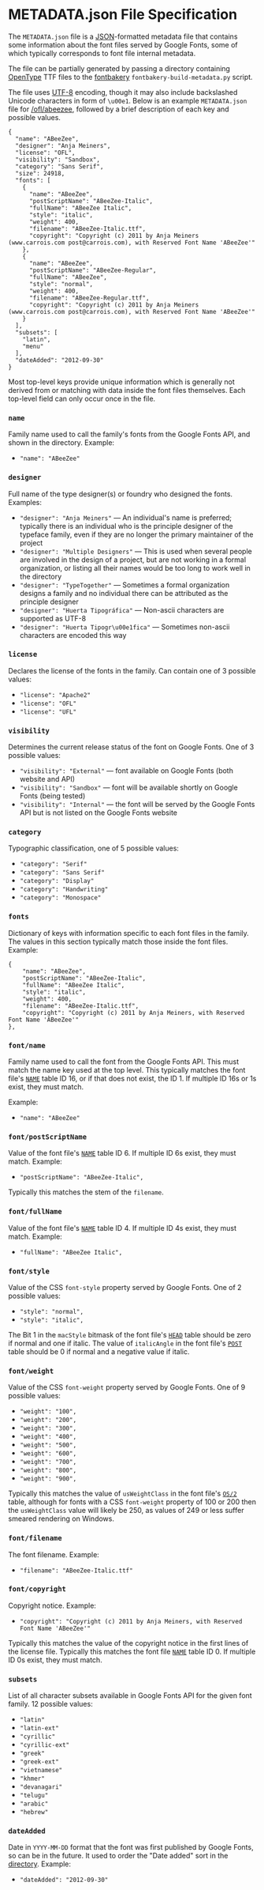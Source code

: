 # METADATA.json File Specification

The `METADATA.json` file is a [JSON](http://en.wikipedia.org/wiki/JSON)-formatted metadata file that contains some information about the font files served by Google Fonts, some of which typically corresponds to font file internal metadata.

The file can be partially generated by passing a directory containing [OpenType](https://www.microsoft.com/typography/otspec/) TTF files to the [fontbakery](https://github.com/googlefonts/fontbakery) `fontbakery-build-metadata.py` script.

The file uses [UTF-8](http://en.wikipedia.org/wiki/UTF-8) encoding, though it may also include backslashed Unicode characters in form of `\u00e1`. 
Below is an example `METADATA.json` file for [/ofl/abeezee](ofl/abeezee/METADATA.json), followed by a brief description of each key and possible values.

```
{
  "name": "ABeeZee",
  "designer": "Anja Meiners",
  "license": "OFL",
  "visibility": "Sandbox",
  "category": "Sans Serif",
  "size": 24918,
  "fonts": [
    {
      "name": "ABeeZee",
      "postScriptName": "ABeeZee-Italic",
      "fullName": "ABeeZee Italic",
      "style": "italic",
      "weight": 400,
      "filename": "ABeeZee-Italic.ttf",
      "copyright": "Copyright (c) 2011 by Anja Meiners (www.carrois.com post@carrois.com), with Reserved Font Name 'ABeeZee'"
    },
    {
      "name": "ABeeZee",
      "postScriptName": "ABeeZee-Regular",
      "fullName": "ABeeZee",
      "style": "normal",
      "weight": 400,
      "filename": "ABeeZee-Regular.ttf",
      "copyright": "Copyright (c) 2011 by Anja Meiners (www.carrois.com post@carrois.com), with Reserved Font Name 'ABeeZee'"
    }
  ],
  "subsets": [
    "latin",
    "menu"
  ],
  "dateAdded": "2012-09-30"
}
```

Most top-level keys provide unique information which is generally not derived from or matching with data inside the font files themselves.
Each top-level field can only occur once in the file.

### `name`

Family name used to call the family's fonts from the Google Fonts API, and shown in the directory. 
Example:

* `"name": "ABeeZee"`

### `designer`

Full name of the type designer(s) or foundry who designed the fonts. 
Examples:

* `"designer": "Anja Meiners"` — An individual's name is preferred; typically there is an individual who is the principle designer of the typeface family, even if they are no longer the primary maintainer of the project
* `"designer": "Multiple Designers"` — This is used when several people are involved in the design of a project, but are not working in a formal organization, or listing all their names would be too long to work well in the directory
* `"designer": "TypeTogether"` — Sometimes a formal organization designs a family and no individual there can be attributed as the principle designer
* `"designer": "Huerta Tipográfica"` — Non-ascii characters are supported as UTF-8
* `"designer": "Huerta Tipogr\u00e1fica"` — Sometimes non-ascii characters are encoded this way

### `license`

Declares the license of the fonts in the family. 
Can contain one of 3 possible values:

* `"license": "Apache2"`
* `"license": "OFL"`
* `"license": "UFL"`

### `visibility`

Determines the current release status of the font on Google Fonts. 
One of 3 possible values:

* `"visibility": "External"` — font available on Google Fonts (both website and API)
* `"visibility": "Sandbox"` — font will be available shortly on Google Fonts (being tested)
* `"visibility": "Internal"` — the font will be served by the Google Fonts API but is not listed on the Google Fonts website

### `category`

Typographic classification, one of 5 possible values:

* `"category": "Serif"`
* `"category": "Sans Serif"`
* `"category": "Display"`
* `"category": "Handwriting"`
* `"category": "Monospace"`

### `fonts`

Dictionary of keys with information specific to each font files in the family. 
The values in this section typically match those inside the font files.
Example:

```
{
	"name": "ABeeZee",
	"postScriptName": "ABeeZee-Italic",
	"fullName": "ABeeZee Italic",
	"style": "italic",
	"weight": 400,
	"filename": "ABeeZee-Italic.ttf",
	"copyright": "Copyright (c) 2011 by Anja Meiners, with Reserved Font Name 'ABeeZee'"
},
```

### `font/name`

Family name used to call the font from the Google Fonts API.
This must match the name key used at the top level.
This typically matches the font file's [`NAME`](https://www.microsoft.com/typography/otspec/name.htm) table ID 16, or if that does not exist, the ID 1.
If multiple ID 16s or 1s exist, they must match.

Example:

* `"name": "ABeeZee"`

### `font/postScriptName`

Value of the font file's [`NAME`](https://www.microsoft.com/typography/otspec/name.htm) table ID 6.
If multiple ID 6s exist, they must match.
Example:

* `"postScriptName": "ABeeZee-Italic",`

Typically this matches the stem of the `filename`.

### `font/fullName`

Value of the font file's [`NAME`](https://www.microsoft.com/typography/otspec/name.htm) table ID 4.
If multiple ID 4s exist, they must match.
Example:

* `"fullName": "ABeeZee Italic",`

### `font/style`

Value of the CSS `font-style` property served by Google Fonts. 
One of 2 possible values:

* `"style": "normal",`
* `"style": "italic",`

The Bit 1 in the `macStyle` bitmask of the font file's [`HEAD`](https://www.microsoft.com/typography/otspec/head.htm) table should be zero if normal and one if italic. 
The value of `italicAngle` in the font file's [`POST`](https://www.microsoft.com/typography/otspec/post.htm) table should be 0 if normal and a negative value if italic.

### `font/weight`

Value of the CSS `font-weight` property served by Google Fonts. 
One of 9 possible values:

* `"weight": "100",`
* `"weight": "200",`
* `"weight": "300",`
* `"weight": "400",`
* `"weight": "500",`
* `"weight": "600",`
* `"weight": "700",`
* `"weight": "800",`
* `"weight": "900",`

Typically this matches the value of `usWeightClass` in the font file's [`OS/2`](https://www.microsoft.com/typography/otspec/os2.htm) table, although for fonts with a CSS `font-weight` property of 100 or 200 then the `usWeightClass` value will likely be 250, as values of 249 or less suffer smeared rendering on Windows.

### `font/filename`

The font filename. 
Example:

* `"filename": "ABeeZee-Italic.ttf"`

### `font/copyright`

Copyright notice. 
Example: 

* `"copyright": "Copyright (c) 2011 by Anja Meiners, with Reserved Font Name 'ABeeZee'"`

Typically this matches the value of the copyright notice in the first lines of the license file. 
Typically this matches the font file [`NAME`](https://www.microsoft.com/typography/otspec/name.htm) table ID 0.
If multiple ID 0s exist, they must match.


### `subsets`

List of all character subsets available in Google Fonts API for the given font family. 
12 possible values:

* `"latin"`
* `"latin-ext"`
* `"cyrillic"`
* `"cyrillic-ext"`
* `"greek"`
* `"greek-ext"`
* `"vietnamese"`
* `"khmer"`
* `"devanagari"`
* `"telugu"`
* `"arabic"`
* `"hebrew"`

### `dateAdded`

Date in `YYYY-MM-DD` format that the font was first published by Google Fonts, so can be in the future. 
It used to order the "Date added" sort in the [directory](http://www.google.com/fonts/). 
Example:

* `"dateAdded": "2012-09-30"`
